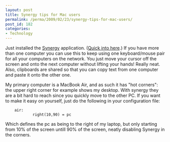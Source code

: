 ```yaml
---
layout: post
title: Synergy tips for Mac users
permalink: /perma/2009/02/23/synergy-tips-for-mac-users/
post_id: 182
categories: 
- Technology
---
```


Just installed the <a href="http://synergy2.sourceforge.net/">Synergy</a>
application. (<a href="http://synergy2.sourceforge.net/about.html">Quick into
here</a>.) If you have more than one computer you can use this to keep using
one keyboard/mouse pair for all your computers on the network. You just move
your cursor off the screen and onto the next computer without lifting your
hands! Really neat. Also, clipboards are shared so that you can copy text from
one computer and paste it onto the other one.

My primary computer is a MacBook Air, and as such it has "hot corners": the
upper right corner for example shows my desktop. With synergy they are a bit
hard to reach since you quickly move to the other PC. If you want to make it
easy on yourself, just do the following in your configuration file:

        air:
                right(10,90) = pc

Which defines the pc as being to the right of my laptop, but only starting from
10% of the screen untill 90% of the screen, neatly disabling Synergy in the
corners.

